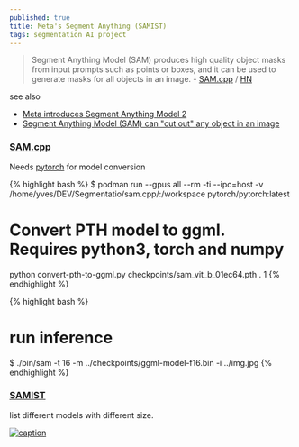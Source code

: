 ```yaml
---
published: true
title: Meta's Segment Anything (SAMIST)
tags: segmentation AI project
---
```

> Segment Anything Model (SAM) produces high quality object masks from input prompts such as points or boxes, and it can be used to generate masks for all objects in an image. - [SAM.cpp](https://github.com/YavorGIvanov/sam.cpp?tab=readme-ov-file#samcpp) / [HN](https://news.ycombinator.com/item?id=37398891) 

see also
- [	Meta introduces Segment Anything Model 2](https://news.ycombinator.com/item?id=41116635)
- [	Segment Anything Model (SAM) can "cut out" any object in an image](https://news.ycombinator.com/item?id=35455566)

### [SAM.cpp](https://github.com/YavorGIvanov/sam.cpp?tab=readme-ov-file#samcpp)

Needs [pytorch](https://github.com/pytorch/pytorch?tab=readme-ov-file#docker-image) for model conversion

{% highlight bash %}
$ podman run --gpus all --rm -ti --ipc=host -v /home/yves/DEV/Segmentatio/sam.cpp/:/workspace pytorch/pytorch:latest
# Convert PTH model to ggml. Requires python3, torch and numpy
python convert-pth-to-ggml.py checkpoints/sam_vit_b_01ec64.pth . 1
{% endhighlight %}

{% highlight bash %}
# run inference
$ ./bin/sam -t 16 -m ../checkpoints/ggml-model-f16.bin -i ../img.jpg 
{% endhighlight %}

### [SAMIST](https://github.com/dibrale/samist?tab=readme-ov-file#samist)

list different models with different size.


[![caption](https://github.com/facebookresearch/segment-anything/raw/main/assets/masks2.jpg?raw=true)](https://github.com/facebookresearch/segment-anything/?tab=readme-ov-file#segment-anything)
